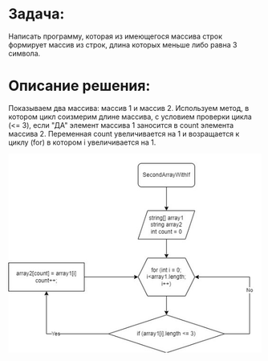 # Задача:
Написать программу, которая из имеющегося массива строк формирует массив из строк, длина которых меньше либо равна 3 символа.

# Описание решения:
Показываем два массива: массив 1 и массив 2. 
Используем метод, в котором цикл соизмерим длине массива, с условием проверки цикла (<= 3), если "ДА" элемент массива 1 заносится в count элемента массива 2. Переменная сount увеличивается на 1 и возращается к циклу (for) в котором i увеличивается на 1. 

![блок-схема](%D0%B1%D0%BB%D0%BE%D0%BA_%D1%81%D1%85%D0%B5%D0%BC%D0%B0.jpg)